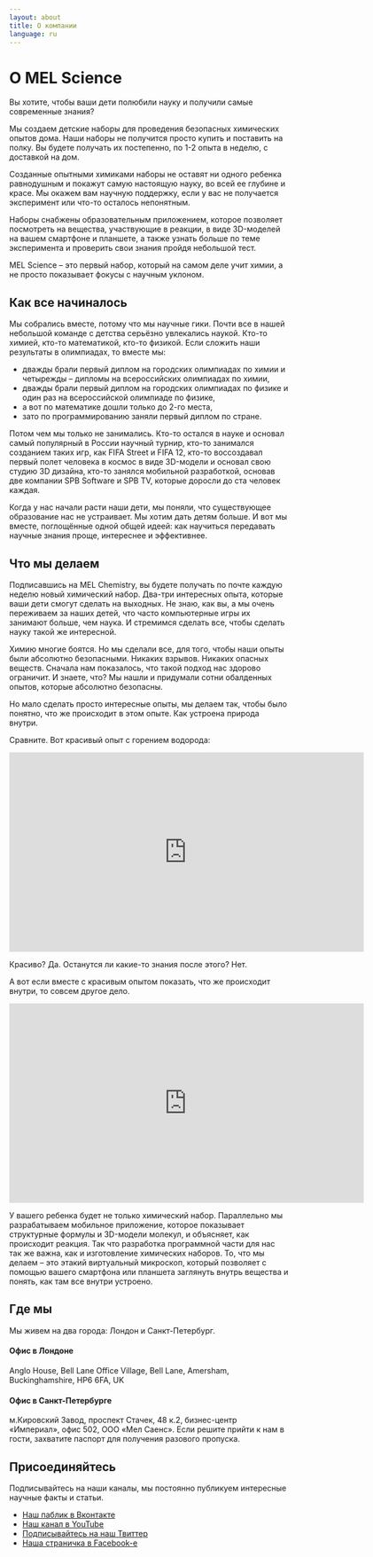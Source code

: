 ```yaml
---
layout: about
title: О компании
language: ru
---
```


# О MEL Science

Вы хотите, чтобы ваши дети полюбили науку и получили самые современные знания? 

Мы создаем детские наборы для проведения безопасных химических опытов дома. Наши наборы не получится просто купить и поставить на полку. Вы будете получать их постепенно, по 1-2 опыта в неделю, с доставкой на дом. 

Созданные опытными химиками наборы не оставят ни одного ребенка равнодушным и покажут самую настоящую науку, во всей ее глубине и красе. Мы окажем вам научную поддержку, если у вас не получается эксперимент или что-то осталось непонятным.

Наборы снабжены образовательным приложением, которое позволяет посмотреть на вещества, участвующие в реакции, в виде 3D-моделей на вашем смартфоне и планшете, а также узнать больше по теме эксперимента и проверить свои знания пройдя небольшой тест.

MEL Science – это первый набор, который на самом деле учит химии, а не просто показывает фокусы с научным уклоном.

## Как все начиналось
Мы собрались вместе, потому что мы научные гики. Почти все в нашей небольшой команде с детства серьёзно увлекались наукой. Кто-то химией, кто-то математикой, кто-то физикой. Если сложить наши результаты в олимпиадах, то вместе мы:

* дважды брали первый диплом на городских олимпиадах по химии и четырежды – дипломы на всероссийских олимпиадах по химии,
* дважды брали первый диплом на городских олимпиадах по физике и один раз на всероссийской олимпиаде по физике, 
* а вот по математике дошли только до 2-го места, 
* зато по программированию заняли первый диплом по стране.

Потом чем мы только не занимались. Кто-то остался в науке и основал самый популярный в России научный турнир, кто-то занимался созданием таких игр, как FIFA Street и FIFA 12, кто-то воссоздавал первый полет человека в космос в виде 3D-модели и основал свою студию 3D дизайна, кто-то занялся мобильной разработкой, основав две компании SPB Software и SPB TV, которые доросли до ста человек каждая.

Когда у нас начали расти наши дети, мы поняли, что существующее образование нас не устраивает. Мы хотим дать детям больше. И вот мы вместе, поглощённые одной общей идеей: как научиться передавать научные знания проще, интереснее и эффективнее. 

## Что мы делаем

Подписавшись на MEL Chemistry, вы будете получать по почте каждую неделю новый химический набор. Два-три интересных опыта, которые ваши дети смогут сделать на выходных. Не знаю, как вы, а мы очень переживаем за наших детей, что часто компьютерные игры их занимают больше, чем наука. И стремимся сделать все, чтобы сделать науку такой же интересной.

Химию многие боятся. Но мы сделали все, для того, чтобы наши опыты были абсолютно безопасными. Никаких взрывов. Никаких опасных веществ. Сначала нам показалось, что такой подход нас здорово ограничит. И знаете, что? Мы нашли и придумали сотни обалденных опытов, которые абсолютно безопасны.

Но мало сделать просто интересные опыты, мы делаем так, чтобы было понятно, что же происходит в этом опыте. Как устроена природа внутри.

Сравните. Вот красивый опыт с горением водорода:

<iframe width="640" height="360" src="http://www.youtube.com/embed/RuXXLjpc67c?rel=0" frameborder="0" allowfullscreen></iframe>
<br>

Красиво? Да. Останутся ли какие-то знания после этого? Нет.

А вот если вместе с красивым опытом показать, что же происходит внутри, то совсем другое дело.

<iframe width="640" height="360" src="http://www.youtube.com/embed/trcrW9dtiGw?rel=0" frameborder="0" allowfullscreen></iframe>
<br>

У вашего ребенка будет не только химический набор. Параллельно мы разрабатываем мобильное приложение, которое показывает структурные формулы и 3D-модели молекул, и объясняет, как происходит реакция. Так что разработка программной части для нас так же важна, как и изготовление химических наборов. То, что мы делаем – это этакий виртуальный микроскоп, который позволяет с помощью вашего смартфона или планшета заглянуть внутрь вещества и понять, как там все внутри устроено.

## Где мы

Мы живем на два города: Лондон и Санкт-Петербург. 

#### Офис в Лондоне
Anglo House, Bell Lane Office Village, Bell Lane, Amersham, Buckinghamshire, HP6 6FA, UK

#### Офис в Санкт-Петербурге
м.Кировский Завод, проспект Стачек, 48 к.2, бизнес-центр «Империал», офис 502, ООО «Мел Саенс». 
Если решите прийти к нам в гости, захватите паспорт для получения разового пропуска.

## Присоединяйтесь

Подписывайтесь на наши каналы, мы постоянно публикуем интересные научные факты и статьи.

* <a href="https://vk.com/melscience">Наш паблик в Вконтакте</a>
* <a href="https://www.youtube.com/channel/UCGG78ZQr-Gv-JBRl22uv-cQ">Наш канал в YouTube</a>
* <a href="https://twitter.com/MelScienceRU">Подписывайтесь на наш Твиттер</a>
* <a href="https://www.facebook.com/melscience">Наша страничка в Facebook-е</a>

<!--
Если хотите, чтобы ваш ребенок занимался чем-то полезным и на всю жизнь получил фундаментальное представление об устройстве природы, то подписывайтесь на MEL Chemistry, и каждую неделю к вашей двери будет доставлена новая коробка с увлекательными опытами и интересными историями, показывающими самую суть происходящих в этих опытах явлений.

<a href="">Подписаться</a>
-->